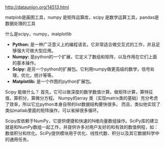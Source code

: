 http://dataunion.org/14513.html


matplob是画图工具，numpy 是矩阵运算库，scipy 是数学运算工具，pandas是数据处理的工具

什么是scipy，numpy，matplotlib

*  **Python:** 是一种广泛意义上的编程语言。它非常适合做交互式的工作，并且足够强大可做大型应用。
*  **Numpy:** 是python的一个扩展，它定义了数组和矩阵，以及作用在它们上面的基本操作。
*  **Scipy:** 是另一个python的扩展包。它利用numpy做更高级的数学，信号处理，优化，统计等等。
*  **Matplotlib:** 是一个作图的python扩展包。

Scipy 能做什么？
首先，它可以做深度的数学数值计算。做矩阵计算，算特征值，算积分，算微分方程。
Numpy的array 类（实现matrix类的基础）充分考虑了效率，所以它比python本身自带的list数据结构要快很多。 而且，类似他实现了类似matlab里面的矩阵操作，可以省掉很多循环。


Scipy库依赖于NumPy，它提供便捷和快速的N维向量数组操作。SciPy库的建立就是和NumPy数组一起工作，并提供许多对用户友好的和有效的数值例程，如：数值积分和优化。SciPy提供模块用于优化、线性代数、积分以及其它数据科学中的通用任务。


